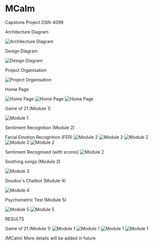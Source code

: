 # MCalm
Capstone Project DSN-4099

Architecture Diagram

![Architecture Diagram](https://github.com/sarthakmishraa/Capstone-Project-MCalm/blob/main/static/images/capstone_review3_arch_diag.JPG)

Design Diagram

![Design Diagram](https://github.com/sarthakmishraa/Capstone-Project-MCalm/blob/main/static/images/design_diag.JPG)

Project Organisation

![Project Organisation](https://github.com/sarthakmishraa/Capstone-Project-MCalm/blob/main/static/images/project_organisation.png)

Home Page

![Home Page](https://github.com/sarthakmishraa/Capstone-Project-MCalm/blob/main/static/images/snip_home.JPG)
![Home Page](https://github.com/sarthakmishraa/Capstone-Project-MCalm/blob/main/static/images/snip_home2.JPG)
![Home Page](https://github.com/sarthakmishraa/Capstone-Project-MCalm/blob/main/static/images/snip_home3.JPG)

Game of 21 (Module 1)

![Module 1](https://github.com/sarthakmishraa/Capstone-Project-MCalm/blob/main/static/images/snip_game_of_21.JPG)

Sentiment Recognition (Module 2)

Facial Emotion Recognition (FER)
![Module 2](https://github.com/sarthakmishraa/Capstone-Project-MCalm/blob/main/static/images/detected_baby1.JPG)
![Module 2](https://github.com/sarthakmishraa/Capstone-Project-MCalm/blob/main/static/images/detected_ishan.JPG)
![Module 2](https://github.com/sarthakmishraa/Capstone-Project-MCalm/blob/main/static/images/detected_johncena1.JPG)
![Module 2](https://github.com/sarthakmishraa/Capstone-Project-MCalm/blob/main/static/images/detected_kevin.JPG)
![Module 2](https://github.com/sarthakmishraa/Capstone-Project-MCalm/blob/main/static/images/detected_south_actor.JPG)

Sentiment Recognised (with scores)
![Module 2](https://github.com/sarthakmishraa/Capstone-Project-MCalm/blob/main/static/images/snip_emotion.JPG)

Soothing songs (Module 3)

![Module 3](https://github.com/sarthakmishraa/Capstone-Project-MCalm/blob/main/static/images/snip_song.JPG)

Doudou's Chatbot (Module 4)

![Module 4](https://github.com/sarthakmishraa/Capstone-Project-MCalm/blob/main/static/images/snip_chatbot.JPG)

Psychometric Test (Module 5)

![Module 5](https://github.com/sarthakmishraa/Capstone-Project-MCalm/blob/main/static/images/snip_psychometric_test.JPG)
![Module 5](https://github.com/sarthakmishraa/Capstone-Project-MCalm/blob/main/static/images/snip_psychometric_test2.JPG)

RESULTS

Game of 21 (Module 1)
![Module 1](https://github.com/sarthakmishraa/Capstone-Project-MCalm/blob/main/static/images/snip_game_of_21_result.JPG)
![Module 1](https://github.com/sarthakmishraa/Capstone-Project-MCalm/blob/main/static/images/snip_game_of_21_result2.JPG)
![Module 1](https://github.com/sarthakmishraa/Capstone-Project-MCalm/blob/main/static/images/snip_game_of_21_result3.JPG)
![Module 1](https://github.com/sarthakmishraa/Capstone-Project-MCalm/blob/main/static/images/snip_game_of_21_result4.JPG)

(MCalm)
More details will be added in future
